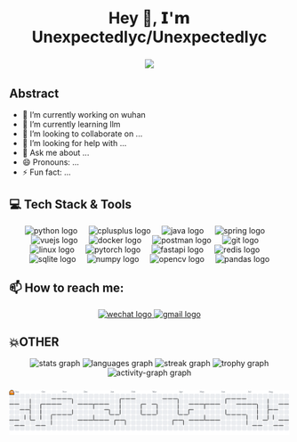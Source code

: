 <h1 align="center">Hey 👋, 𝗜'𝗺 Unexpectedlyc/Unexpectedlyc</h1>

###

<div align="center">
  <img src="https://visitor-badge.laobi.icu/badge?page_id=Unexpectedlyc.Unexpectedlyc&left_color=blue&right_color=gold"  />
</div>

###

## Abstract
- 🔭 I’m currently working on wuhan
- 🌱 I’m currently learning llm
- 👯 I’m looking to collaborate on ...
- 🤔 I’m looking for help with ...
- 💬 Ask me about ...
- 😄 Pronouns: ...
- ⚡ Fun fact: ...
###

## 💻 Tech Stack & Tools

<div align="center">
  <img src="https://skillicons.dev/icons?i=py" height="60" alt="python logo"  />
  <img width="12" />
  <img src="https://skillicons.dev/icons?i=cpp" height="60" alt="cplusplus logo"  />
  <img width="12" />
  <img src="https://skillicons.dev/icons?i=java" height="60" alt="java logo"  />
  <img width="12" />
  <img src="https://skillicons.dev/icons?i=spring" height="60" alt="spring logo"  />
  <img width="12" />
  <img src="https://skillicons.dev/icons?i=vue" height="60" alt="vuejs logo"  />
  <img width="12" />
  <img src="https://skillicons.dev/icons?i=docker" height="60" alt="docker logo"  />
  <img width="12" />
  <img src="https://skillicons.dev/icons?i=postman" height="60" alt="postman logo"  />
  <img width="12" />
  <img src="https://skillicons.dev/icons?i=git" height="60" alt="git logo"  />
  <img width="12" />
  <img src="https://skillicons.dev/icons?i=linux" height="60" alt="linux logo"  />
  <img width="12" />
  <img src="https://skillicons.dev/icons?i=pytorch" height="60" alt="pytorch logo"  />
  <img width="12" />
  <img src="https://skillicons.dev/icons?i=fastapi" height="60" alt="fastapi logo"  />
  <img width="12" />
  <img src="https://skillicons.dev/icons?i=redis" height="60" alt="redis logo"  />
  <img width="12" />
  <img src="https://skillicons.dev/icons?i=sqlite" height="60" alt="sqlite logo"  />
  <img width="12" />
  <img src="https://img.shields.io/badge/NumPy-013243?logo=numpy&logoColor=white&style=for-the-badge" height="60" alt="numpy logo"  />
  <img width="12" />
  <img src="https://img.shields.io/badge/OpenCV-5C3EE8?logo=opencv&logoColor=white&style=for-the-badge" height="60" alt="opencv logo"  />
  <img width="12" />
  <img src="https://img.shields.io/badge/pandas-150458?logo=pandas&logoColor=white&style=for-the-badge" height="60" alt="pandas logo"  />
</div>

###

## 📫 How to reach me:
<div align="center">
  <a href="https://github.com/Unexpectedlyc/Unexpectedlyc/blob/main/wechatQRcode.jpg?raw=true" target="_blank">
    <img src="https://img.shields.io/static/v1?message=WeChat&logo=wechat&label=Contact%20Me&color=7BB32A&logoColor=white&labelColor=&style=for-the-badge" height="25" alt="wechat logo"  />
  </a>
  <a href="mailto:yanchang97cugb@gmail.com" target="_blank">
    <img src="https://img.shields.io/static/v1?message=Gmail&logo=gmail&label=Contact%20Me&color=D14836&logoColor=white&labelColor=&style=for-the-badge" height="25" alt="gmail logo"  />
  </a>
</div>

###

## 💥OTHER
<div align="center">
  <img src="https://github-readme-stats.vercel.app/api?username=Unexpectedlyc&hide_title=false&hide_rank=false&show_icons=true&include_all_commits=true&count_private=true&disable_animations=false&theme=dracula&locale=en&hide_border=false&order=1" height="150" alt="stats graph"  />
  <img src="https://github-readme-stats.vercel.app/api/top-langs?username=Unexpectedlyc&locale=en&hide_title=false&layout=compact&card_width=320&langs_count=5&theme=dracula&hide_border=false&order=2" height="150" alt="languages graph"  />
  <img src="https://streak-stats.demolab.com?user=Unexpectedlyc&locale=en&mode=daily&theme=dracula&hide_border=false&border_radius=5&order=3" height="150" alt="streak graph"  />
  <img src="https://github-profile-trophy.vercel.app?username=Unexpectedlyc&theme=dracula&column=-1&row=1&margin-w=8&margin-h=8&no-bg=false&no-frame=false&order=4" height="150" alt="trophy graph"  />
  <img src="https://github-readme-activity-graph.vercel.app/graph?username=Unexpectedlyc&radius=16&theme=dracula&area=true&order=5" height="300" alt="activity-graph graph"  />
</div>

###

<picture>
  <source media="(prefers-color-scheme: dark)" srcset="https://raw.githubusercontent.com/Unexpectedlyc/Unexpectedlyc/output/pacman-contribution-graph-dark.svg">
  <source media="(prefers-color-scheme: light)" srcset="https://raw.githubusercontent.com/Unexpectedlyc/Unexpectedlyc/output/pacman-contribution-graph.svg">
  <img alt="pacman contribution graph" src="https://raw.githubusercontent.com/Unexpectedlyc/Unexpectedlyc/output/pacman-contribution-graph.svg">
</picture>

###
